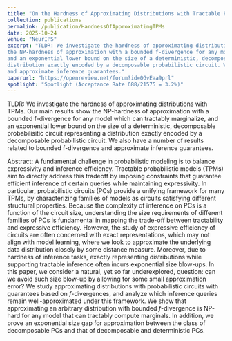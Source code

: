 ```yaml
---
title: "On the Hardness of Approximating Distributions with Tractable Probabilistic Models"
collection: publications
permalink: /publication/HardnessOfApproximatingTPMs
date: 2025-10-24
venue: "NeurIPS"
excerpt: "TLDR: We investigate the hardness of approximating distributions with TPMs. Our main results show
the NP-hardness of approximation with a bounded f-divergence for any model which can tractably marginalize,
and an exponential lower bound on the size of a deterministic, decomposable probabilisitic circuit representing a 
distribution exactly encoded by a decomposable probabilistic circuit. We also have a number of results related to bounded f-divergence
and approximate inference guarantees."
paperurl: "https://openreview.net/forum?id=0GvEaa9prl"
spotlight: "Spotlight (Acceptance Rate 688/21575 = 3.2%)"
---
```


TLDR: We investigate the hardness of approximating distributions with TPMs. Our main results show
the NP-hardness of approximation with a bounded f-divergence for any model which can tractably marginalize,
and an exponential lower bound on the size of a deterministic, decomposable probabilisitic circuit representing a 
distribution exactly encoded by a decomposable probabilistic circuit. We also have a number of results related to bounded f-divergence
and approximate inference guarantees.

Abstract: A fundamental challenge in probabilistic modeling is to balance expressivity and inference efficiency. Tractable probabilistic models (TPMs) aim to directly address this tradeoff by imposing constraints that guarantee efficient inference of certain queries while maintaining expressivity. In particular, probabilistic circuits (PCs) provide a unifying framework for many TPMs, by characterizing families of models as circuits satisfying different structural properties. Because the complexity of inference on PCs is a function of the circuit size, understanding the size requirements of different families of PCs is fundamental in mapping the trade-off between tractability and expressive efficiency. However, the study of expressive efficiency of circuits are often concerned with exact representations, which may not align with model learning, where we look to approximate the underlying data distribution closely by some distance measure. Moreover, due to hardness of inference tasks, exactly representing distributions while supporting tractable inference often incurs exponential size blow-ups. In this paper, we consider a natural, yet so far underexplored, question: can we avoid such size blow-up by allowing for some small approximation error? We study approximating distributions with probabilistic circuits with guarantees based on $f$-divergences, and analyze which inference queries remain well-approximated under this framework. We show that approximating an arbitrary distribution with bounded $f$-divergence is $\mathsf{NP}$-hard for any model that can tractably compute marginals. In addition, we prove an exponential size gap for approximation between the class of decomposable PCs and that of decomposable and deterministic PCs.
